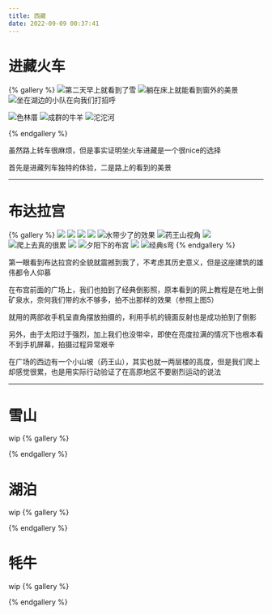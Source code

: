 ```yaml
---
title: 西藏
date: 2022-09-09 00:37:41
---
```


# 进藏火车

{% gallery %}
![第二天早上就看到了雪](https://pic.imgdb.cn/item/631a284716f2c2beb1c68d89.jpg)
![躺在床上就能看到窗外的美景](https://pic.imgdb.cn/item/631a29bb16f2c2beb1c8c775.jpg)
![坐在湖边的小队在向我们打招呼](https://pic.imgdb.cn/item/631a283f16f2c2beb1c680c1.jpg)

![色林厝](https://pic.imgdb.cn/item/631a28d016f2c2beb1c78e41.jpg)
![成群的牛羊](https://pic.imgdb.cn/item/631a283316f2c2beb1c66c15.jpg)
![沱沱河](https://pic.imgdb.cn/item/631a2c6a16f2c2beb1cbaaae.jpg)

{% endgallery %}

虽然路上转车很麻烦，但是事实证明坐火车进藏是一个很nice的选择

首先是进藏列车独特的体验，二是路上的看到的美景

---

# 布达拉宫
{% gallery %}
![](https://pic.imgdb.cn/item/631a1eee16f2c2beb1bb897d.jpg)
![](https://pic.imgdb.cn/item/631a1f1b16f2c2beb1bbb7fb.jpg)
![](https://pic.imgdb.cn/item/631a1f4216f2c2beb1bbdede.jpg)
![](https://pic.imgdb.cn/item/631a21e416f2c2beb1be8ef6.jpg)
![水带少了的效果](https://pic.imgdb.cn/item/631a269816f2c2beb1c3b47a.jpg)
![药王山视角](https://pic.imgdb.cn/item/631a265a16f2c2beb1c3591d.jpg)
![](https://pic.imgdb.cn/item/631a267716f2c2beb1c37df3.jpg)
![爬上去真的很累](https://pic.imgdb.cn/item/631a270516f2c2beb1c47450.jpg)
![](https://pic.imgdb.cn/item/631a265b16f2c2beb1c35a15.jpg)
![夕阳下的布宫](https://pic.imgdb.cn/item/631a2cb316f2c2beb1cbf8a3.jpg)
![](https://pic.imgdb.cn/item/631a266816f2c2beb1c3657a.jpg)
![经典s弯](https://pic.imgdb.cn/item/631a2c9816f2c2beb1cbdd83.jpg)
{% endgallery %}

第一眼看到布达拉宫的全貌就震撼到我了，不考虑其历史意义，但是这座建筑的雄伟都令人仰慕

在布宫前面的广场上，我们也拍到了经典倒影照，原本看到的网上教程是在地上倒矿泉水，奈何我们带的水不够多，拍不出那样的效果（参照上图5）

就用的两部收手机呈直角摆放拍摄的，利用手机的镜面反射也是成功拍到了倒影

另外，由于太阳过于强烈，加上我们也没带伞，即使在亮度拉满的情况下也根本看不到手机屏幕，拍摄过程异常艰辛

在广场的西边有一个小山坡（药王山），其实也就一两层楼的高度，但是我们爬上却感觉很累，也是用实际行动验证了在高原地区不要剧烈运动的说法

---

# 雪山
wip
{% gallery %}

{% endgallery %}

# 湖泊
wip
{% gallery %}

{% endgallery %}

# 牦牛
wip
{% gallery %}

{% endgallery %}